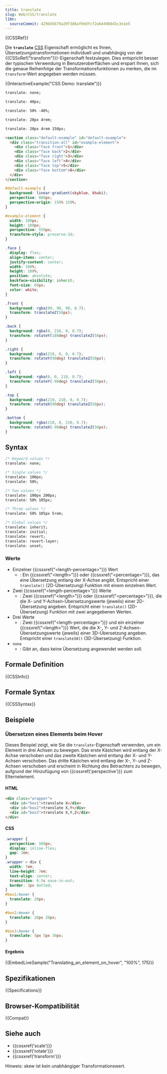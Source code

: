 ```yaml
---
title: translate
slug: Web/CSS/translate
l10n:
  sourceCommit: 429d45679a29f386af0ddfcf2a64498843c3e1e5
---
```


{{CSSRef}}

Die **`translate`** [CSS](/de/docs/Web/CSS) Eigenschaft ermöglicht es Ihnen, Übersetzungstransformationen individuell und unabhängig von der {{CSSxRef("transform")}}-Eigenschaft festzulegen. Dies entspricht besser der typischen Verwendung in Benutzeroberflächen und erspart Ihnen, sich die genaue Reihenfolge der Transformationsfunktionen zu merken, die im `transform`-Wert angegeben werden müssen.

{{InteractiveExample("CSS Demo: translate")}}

```css interactive-example-choice
translate: none;
```

```css interactive-example-choice
translate: 40px;
```

```css interactive-example-choice
translate: 50% -40%;
```

```css interactive-example-choice
translate: 20px 4rem;
```

```css interactive-example-choice
translate: 20px 4rem 150px;
```

```html interactive-example
<section class="default-example" id="default-example">
  <div class="transition-all" id="example-element">
    <div class="face front">1</div>
    <div class="face back">2</div>
    <div class="face right">3</div>
    <div class="face left">4</div>
    <div class="face top">5</div>
    <div class="face bottom">6</div>
  </div>
</section>
```

```css interactive-example
#default-example {
  background: linear-gradient(skyblue, khaki);
  perspective: 800px;
  perspective-origin: 150% 150%;
}

#example-element {
  width: 100px;
  height: 100px;
  perspective: 550px;
  transform-style: preserve-3d;
}

.face {
  display: flex;
  align-items: center;
  justify-content: center;
  width: 100%;
  height: 100%;
  position: absolute;
  backface-visibility: inherit;
  font-size: 60px;
  color: white;
}

.front {
  background: rgba(90, 90, 90, 0.7);
  transform: translateZ(50px);
}

.back {
  background: rgba(0, 210, 0, 0.7);
  transform: rotateY(180deg) translateZ(50px);
}

.right {
  background: rgba(210, 0, 0, 0.7);
  transform: rotateY(90deg) translateZ(50px);
}

.left {
  background: rgba(0, 0, 210, 0.7);
  transform: rotateY(-90deg) translateZ(50px);
}

.top {
  background: rgba(210, 210, 0, 0.7);
  transform: rotateX(90deg) translateZ(50px);
}

.bottom {
  background: rgba(210, 0, 210, 0.7);
  transform: rotateX(-90deg) translateZ(50px);
}
```

## Syntax

```css
/* Keyword values */
translate: none;

/* Single values */
translate: 100px;
translate: 50%;

/* Two values */
translate: 100px 200px;
translate: 50% 105px;

/* Three values */
translate: 50% 105px 5rem;

/* Global values */
translate: inherit;
translate: initial;
translate: revert;
translate: revert-layer;
translate: unset;
```

### Werte

- Einzelner {{cssxref("&lt;length-percentage&gt;")}} Wert
  - : Ein {{cssxref("&lt;length&gt;")}} oder {{cssxref("&lt;percentage&gt;")}}, das eine Übersetzung entlang der X-Achse angibt. Entspricht einer `translate()` (2D-Übersetzung) Funktion mit einem einzelnen Wert.
- Zwei {{cssxref("&lt;length-percentage&gt;")}} Werte
  - : Zwei {{cssxref("&lt;length&gt;")}} oder {{cssxref("&lt;percentage&gt;")}}, die die X- und Y-Achsen-Übersetzungswerte (jeweils) einer 2D-Übersetzung angeben. Entspricht einer `translate()` (2D-Übersetzung) Funktion mit zwei angegebenen Werten.
- Drei Werte
  - : Zwei {{cssxref("&lt;length-percentage&gt;")}} und ein einzelner {{cssxref("&lt;length&gt;")}} Wert, die die X-, Y- und Z-Achsen-Übersetzungswerte (jeweils) einer 3D-Übersetzung angeben. Entspricht einer `translate3d()` (3D-Übersetzung) Funktion.
- `none`
  - : Gibt an, dass keine Übersetzung angewendet werden soll.

## Formale Definition

{{CSSInfo}}

## Formale Syntax

{{CSSSyntax}}

## Beispiele

### Übersetzen eines Elements beim Hover

Dieses Beispiel zeigt, wie Sie die `translate`-Eigenschaft verwenden, um ein Element in drei Achsen zu bewegen.
Das erste Kästchen wird entlang der X-Achse verschoben und das zweite Kästchen wird entlang der X- und Y-Achsen verschoben.
Das dritte Kästchen wird entlang der X-, Y- und Z-Achsen verschoben und erscheint in Richtung des Betrachters zu bewegen, aufgrund der Hinzufügung von {{cssxref('perspective')}} zum Elternelement.

#### HTML

```html
<div class="wrapper">
  <div id="box1">translate X</div>
  <div id="box2">translate X,Y</div>
  <div id="box3">translate X,Y,Z</div>
</div>
```

#### CSS

```css
.wrapper {
  perspective: 100px;
  display: inline-flex;
  gap: 1em;
}
.wrapper > div {
  width: 7em;
  line-height: 7em;
  text-align: center;
  transition: 0.5s ease-in-out;
  border: 3px dotted;
}
#box1:hover {
  translate: 20px;
}

#box2:hover {
  translate: 20px 20px;
}

#box3:hover {
  translate: 5px 5px 30px;
}
```

#### Ergebnis

{{EmbedLiveSample("Translating_an_element_on_hover", "100%", 175)}}

## Spezifikationen

{{Specifications}}

## Browser-Kompatibilität

{{Compat}}

## Siehe auch

- {{cssxref('scale')}}
- {{cssxref('rotate')}}
- {{cssxref('transform')}}

Hinweis: skew ist kein unabhängiger Transformationswert.
